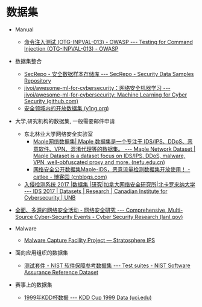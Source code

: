 # 数据集

- Manual
  - [命令注入测试 (OTG-INPVAL-013) - OWASP --- Testing for Command Injection (OTG-INPVAL-013) - OWASP](https://wiki.owasp.org/index.php/Testing_for_Command_Injection_(OTG-INPVAL-013))
- 数据集整合
  - [SecRepo - 安全数据样本存储库 --- SecRepo - Security Data Samples Repository](https://www.secrepo.com/)
  - [jivoi/awesome-ml-for-cybersecurity：网络安全机器学习 --- jivoi/awesome-ml-for-cybersecurity: Machine Learning for Cyber Security (github.com)](https://github.com/jivoi/awesome-ml-for-cybersecurity?tab=readme-ov-file#-datasets)
  - [安全领域内的开放数据集 (y1ng.org)](https://y1ng.org/2021/03/25/开放安全数据集整理/)
- 大学,研究机构的数据集, 一般需要邮件申请
  - 东北林业大学网络安全实验室
    - [Maple网络数据集| Maple 数据集是一个专注于 IDS/IPS、DDoS、恶意软件、VPN、混淆代理等的数据集。 --- Maple Network Dataset | Maple Dataset is a dataset focus on IDS/IPS, DDoS, malware, VPN, well-obfuscated proxy and more. (nefu.edu.cn)](https://maple.nefu.edu.cn/)
    - [网络安全公开数据集Maple-IDS，恶意流量检测数据集开放使用！ - catlee - 博客园 (cnblogs.com)](https://www.cnblogs.com/catlee/p/18389946)
  - [入侵检测系统 2017 |数据集 |研究|加拿大网络安全研究所|北卡罗来纳大学 --- IDS 2017 | Datasets | Research | Canadian Institute for Cybersecurity | UNB](https://www.unb.ca/cic/datasets/ids-2017.html)

- [全面、多源的网络安全活动 - 网络安全研究 --- Comprehensive, Multi-Source Cyber-Security Events - Cyber Security Research (lanl.gov)](https://csr.lanl.gov/data/cyber1/)
- Malware
  - [Malware Capture Facility Project — Stratosphere IPS](https://www.stratosphereips.org/datasets-malware)
- 面向应用组织的数据集
  - [测试套件 - NIST 软件保障参考数据集 --- Test suites - NIST Software Assurance Reference Dataset](https://samate.nist.gov/SARD/test-suites)
- 赛事上的数据集
  - [1999年KDD杯数据 --- KDD Cup 1999 Data (uci.edu)](https://kdd.ics.uci.edu/databases/kddcup99/kddcup99.html)

